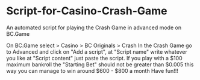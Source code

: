 # Script-for-Casino-Crash-Game
An automated script for playing the Crash Game in advanced mode on BC.Game

On BC.Game select > Casino > BC Originals > Crash
In the Crash Game go to Advanced and click on "Add a script", at "Script name" write whatever you like at "Script content" just paste the script.
If you play with a $100 maximum bankroll the "Starting Bet" should not be greater than $0.005 this way you can manage to win around $600 - $800 a month
Have fun!!!
